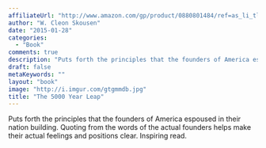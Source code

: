 ```yaml
---
affiliateUrl: "http://www.amazon.com/gp/product/0880801484/ref=as_li_tl?ie=UTF8&camp=1789&creative=390957&creativeASIN=0880801484&linkCode=as2&tag=jaktre-20&linkId=Q4YQAQGFSKB5VUOQ"
author: "W. Cleon Skousen"
date: "2015-01-28"
categories:
  - "Book"
comments: true
description: "Puts forth the principles that the founders of America espoused in their nation building.  Quoting from the words of the actual founders helps make th"
draft: false
metaKeywords: ""
layout: "book"
image: "http://i.imgur.com/gtgmmdb.jpg"
title: "The 5000 Year Leap"
---
```


Puts forth the principles that the founders of America espoused in their nation building.  Quoting from the words of the actual founders helps make their actual feelings and positions clear.  Inspiring read.
